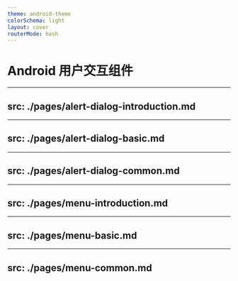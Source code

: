```yaml
---
theme: android-theme
colorSchema: light
layout: cover
routerMode: hash
---
```


# Android 用户交互组件

---
src: ./pages/alert-dialog-introduction.md
---

---
src: ./pages/alert-dialog-basic.md
---

---
src: ./pages/alert-dialog-common.md
---

---
src: ./pages/menu-introduction.md
---

---
src: ./pages/menu-basic.md
---

---
src: ./pages/menu-common.md
---